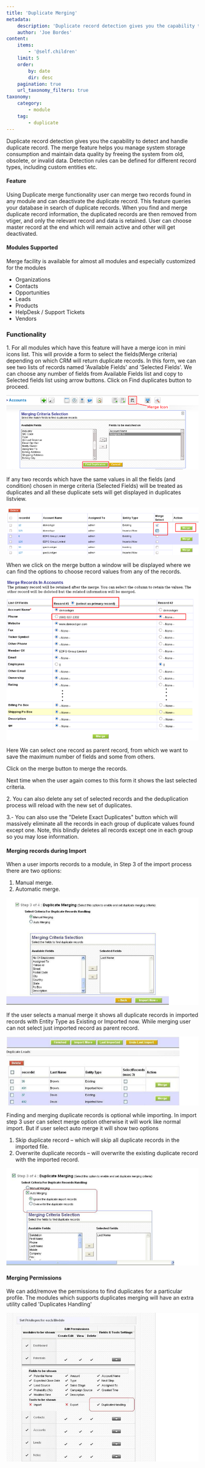 ```yaml
---
title: 'Duplicate Merging'
metadata:
    description: 'Duplicate record detection gives you the capability to detect and handle duplicate record.'
    author: 'Joe Bordes'
content:
    items:
        - '@self.children'
    limit: 5
    order:
        by: date
        dir: desc
    pagination: true
    url_taxonomy_filters: true
taxonomy:
    category:
        - module
    tag:
        - duplicate
---
```


Duplicate record detection gives you the capability to detect and handle
duplicate record. The merge feature helps you manage system storage
consumption and maintain data quality by freeing the system from old,
obsolete, or invalid data. Detection rules can be defined for different
record types, including custom entities etc.

#### Feature

Using Duplicate merge functionality user can merge two records found in
any module and can deactivate the duplicate record. This feature queries
your database in search of duplicate records. When you find and merge
duplicate record information, the duplicated records are then removed
from vtiger, and only the relevant record and data is retained. User can
choose master record at the end which will remain active and other will
get deactivated.

#### Modules Supported

Merge facility is available for almost all modules and especially
customized for the modules

-   Organizations
-   Contacts
-   Opportunities
-   Leads
-   Products
-   HelpDesk / Support Tickets
-   Vendors

### Functionality

1\. For all modules which have this feature will have a merge icon in
mini icons list. This will provide a form to select the fields(Merge
criteria) depending on which CRM will return duplicate records. In this
form, we can see two lists of records named 'Available Fields' and
'Selected Fields'. We can choose any number of fields from Available
Fields list and copy to Selected fields list using arrow buttons. Click
on Find duplicates button to proceed.

![](mergeicon.png?width=70%)

If any two records which have the same values in all the fields (and
condition) chosen in merge criteria (Selected Fields) will be treated as
duplicates and all these duplicate sets will get displayed in duplicates
listview. 

![](selectfieldsmerge.png?width=70%)


When we click on the merge button a window will be displayed where we
can find the options to choose record values from any of the records.

![](mergerecordsinaccounts.png?width=70%)

Here We can select one record as parent record, from which we want to save
the maximum number of fields and some from others.

Click on the merge button to merge the records.

Next time when the user again comes to this form it shows the last
selected criteria.

2\. You can also delete any set of selected records and the
deduplication process will reload with the new set of duplicates.

3.- You can also use the "Delete Exact Duplicates" button which will
massively eliminate all the records in each group of duplicate values
found except one. Note, this blindly deletes all records except one in
each group so you may lose information.

#### Merging records during Import

When a user imports records to a module, in Step 3 of the import process
there are two options:

1.  Manual merge.
2.  Automatic merge.

![](manualmerging.png?width=70%)

If the user selects a manual merge it shows all duplicate records in imported
records with Entity Type as Existing or Imported now. While merging user
can not select just imported record as parent record.

![](duplicateleads.png?width=70%)

Finding and merging duplicate records is optional while importing. In
import step 3 user can select merge option otherwise it will work like
normal import. But if user select auto merge it will show two options

1.  Skip duplicate record – which will skip all duplicate records in the
    imported file.
2.  Overwrite duplicate records – will overwrite the existing duplicate
    record with the imported record.

![](automerging.png?width=70%)


#### Merging Permissions

We can add/remove the permissions to find duplicates for a particular
profile. The modules which supports duplicates merging will have an
extra utility called 'Duplicates Handling'

![](enableduplicatehandling.png?width=70%)


